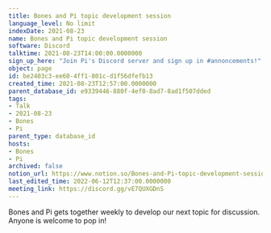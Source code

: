 ```yaml
---
title: Bones and Pi topic development session
language_level: No limit
indexDate: 2021-08-23
name: Bones and Pi topic development session
software: Discord
talktime: 2021-08-23T14:00:00.0000000
sign_up_here: "Join Pi's Discord server and sign up in #annoncements!"
object: page
id: be2403c3-ee60-4ff1-801c-d1f56dfefb13
created_time: 2021-08-23T12:57:00.0000000
parent_database_id: e9339446-880f-4ef0-8ad7-8ad1f507dded
tags:
- Talk
- 2021-08-23
- Bones
- Pi
parent_type: database_id
hosts:
- Bones
- Pi
archived: false
notion_url: https://www.notion.so/Bones-and-Pi-topic-development-session-be2403c3ee604ff1801cd1f56dfefb13
last_edited_time: 2022-06-12T12:37:00.0000000
meeting_link: https://discord.gg/vE7QUXGDnS
---
```


Bones and Pi gets together weekly to develop our next topic for discussion.
Anyone is welcome to pop in!










